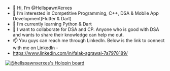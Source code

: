 - 👋 Hi, I’m @HellspawnXerxes
- 👀 I’m interested in Competitive Programming, C++, DSA & Mobile App Development(Flutter & Dart)
- 🌱 I’m currently learning Python & Dart
- :handshake: I want to collaborate for DSA and CP. Anyone who is good with DSA and wants to share their knowledge can help me out.
- 📫 You guys can reach me through LinkedIn. Below is the link to connect with me on LinkedIn - 
- https://www.linkedin.com/in/falak-agrawal-7a7978189/


[![@hellspawnxerxes's Holopin board](https://holopin.me/hellspawnxerxes)](https://holopin.io/@hellspawnxerxes)
<!---
HellspawnXerxes/HellspawnXerxes is a ✨ special ✨ repository because its `README.md` (this file) appears on your GitHub profile.
You can click the Preview link to take a look at your changes.
--->
